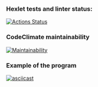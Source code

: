 ### Hexlet tests and linter status:
[![Actions Status](https://github.com/asidowner/python-project-lvl1/workflows/hexlet-check/badge.svg)](https://github.com/asidowner/python-project-lvl1/actions)

### CodeClimate maintainability
[![Maintainability](https://api.codeclimate.com/v1/badges/bc5577946aa6eb164707/maintainability)](https://codeclimate.com/github/asidowner/python-project-lvl1/maintainability)

### Example of the program
[![asciicast](https://asciinema.org/a/kELrQILTlBRNx8ergoHqlRI8D.svg)](https://asciinema.org/a/kELrQILTlBRNx8ergoHqlRI8D)